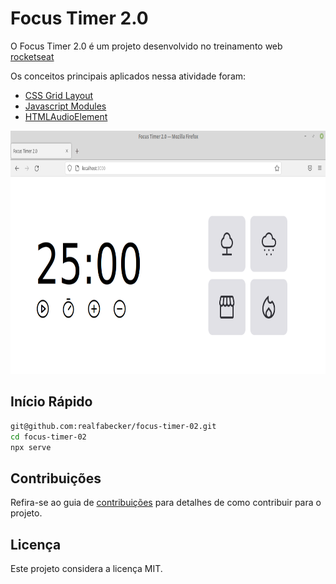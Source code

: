 # Focus Timer 2.0 

O Focus Timer 2.0 é um projeto desenvolvido no treinamento web [rocketseat](https://www.rocketseat.com.br/)

Os conceitos principais aplicados nessa atividade foram:

- [CSS Grid Layout](https://www.w3schools.com/css/css_grid.asp)
- [Javascript Modules](https://developer.mozilla.org/en-US/docs/Web/JavaScript/Guide/Modules)
- [HTMLAudioElement](https://developer.mozilla.org/en-US/docs/Web/API/HTMLAudioElement)


<p align="center">
    <img src="./img.png" alt="dashboard" width="686" height="389">
</p>


## Início Rápido

```bash
git@github.com:realfabecker/focus-timer-02.git
cd focus-timer-02
npx serve
```

## Contribuições

Refira-se ao guia de [contribuições](./docs/CONTRIBUTING.md) para detalhes de como contribuir para o projeto.

## Licença

Este projeto considera a licença MIT.

[project-link]: https://github.com/realfabecker/focus-timer-02
